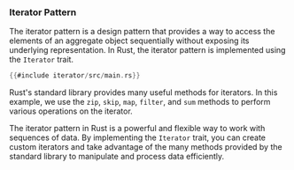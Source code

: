 ### Iterator Pattern

The iterator pattern is a design pattern that provides a way to access the elements of an aggregate object sequentially without exposing its underlying representation. In Rust, the iterator pattern is implemented using the `Iterator` trait.

```rust
{{#include iterator/src/main.rs}}
```

Rust's standard library provides many useful methods for iterators. In this example, we use the `zip`, `skip`, `map`, `filter`, and `sum` methods to perform various operations on the iterator.

The iterator pattern in Rust is a powerful and flexible way to work with sequences of data. By implementing the `Iterator` trait, you can create custom iterators and take advantage of the many methods provided by the standard library to manipulate and process data efficiently.